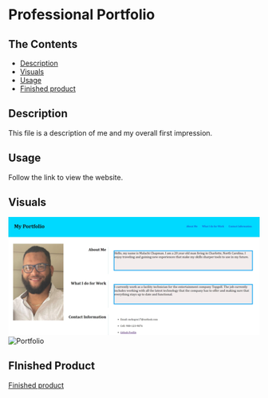 # Professional Portfolio

## The Contents
- [Description](#description)
- [Visuals](#visuals)
- [Usage](#usage)
- [Finished product](#finished-product)


## Description
   This file is a description of me and my overall first impression.

## Usage 
 Follow the link to view the website.

## Visuals
![Portfolio](./assets/chrome-capture.jpg)  
![Portfolio](./assets/chrome-capture(1).jpg)

## FInished Product
[Finished product](https://mchapm17.github.io/professional-portfolio/)
